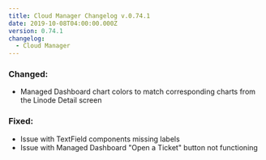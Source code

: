 ```yaml
---
title: Cloud Manager Changelog v.0.74.1
date: 2019-10-08T04:00:00.000Z
version: 0.74.1
changelog:
  - Cloud Manager
---
```

### Changed:
- Managed Dashboard chart colors to match corresponding charts from the Linode Detail screen

### Fixed:
- Issue with TextField components missing labels
- Issue with Managed Dashboard "Open a Ticket" button not functioning
